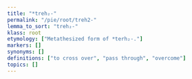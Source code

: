 ```yaml
---
title: "*treh₂-"
permalink: "/pie/root/treh2-"
lemma_to_sort: "treh₂-"
klass: root
etymology: ["Metathesized form of *terh₂-."]
markers: []
synonyms: []
definitions: ["to cross over", "pass through", "overcome"]
topics: []
---
```

